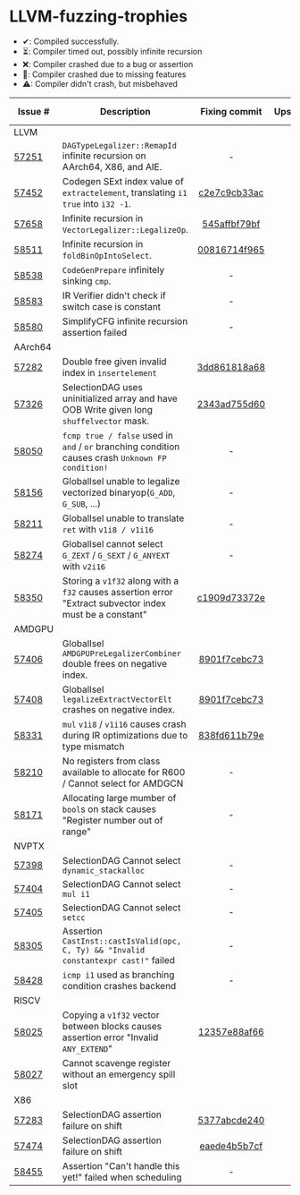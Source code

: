 # LLVM-fuzzing-trophies

- &#x2714;: Compiled successfully.
- &#x23F3;: Compiler timed out, possibly infinite recursion
- &#x274C;: Compiler crashed due to a bug or assertion
- &#x1F6A7;: Compiler crashed due to missing features
- &#x26A0;: Compiler didn't crash, but misbehaved	

| Issue #                                                    | Description                                                                                              |                                    Fixing commit                                    | Upstream  |  LLVM 15  |  LLVM 14  |
| ---------------------------------------------------------- | -------------------------------------------------------------------------------------------------------- | :---------------------------------------------------------------------------------: | :-------: | :-------: | :-------: |
| LLVM                                                       |                                                                                                          |                                                                                     |           |           |           |
| [57251](https://github.com/llvm/llvm-project/issues/57251) | `DAGTypeLegalizer::RemapId` infinite recursion on AArch64, X86, and AIE.                                 |                                          -                                          | &#x23F3;  | &#x23F3;  | &#x23F3;  |
| [57452](https://github.com/llvm/llvm-project/issues/57452) | Codegen SExt index value of `extractelement`, translating `i1 true` into `i32 -1`.                       | [c2e7c9cb33ac](https://reviews.llvm.org/rGc2e7c9cb33acbd118fe5011a1607d6cf8e21de34) | &#x2714;  | &#x274C;  | &#x274C;  |
| [57658](https://github.com/llvm/llvm-project/issues/57658) | Infinite recursion in `VectorLegalizer::LegalizeOp`.                                                     | [545affbf79bf](https://reviews.llvm.org/rG545affbf79bfbc19659a0f442f22558791aa4404) | &#x2714;  | &#x23F3;  | &#x23F3;  |
| [58511](https://github.com/llvm/llvm-project/issues/58511) | Infinite recursion in `foldBinOpIntoSelect`.                                                             | [00816714f965](https://reviews.llvm.org/rG00816714f96505c59c236f3f0fd2eb815c57f674) | &#x2714;  | &#x23F3;  | &#x23F3;  |
| [58538](https://github.com/llvm/llvm-project/issues/58538) | `CodeGenPrepare` infinitely sinking `cmp`.                                                               |                                          -                                          | &#x23F3;  | &#x23F3;  | &#x23F3;  |
| [58583](https://github.com/llvm/llvm-project/issues/58583) | IR Verifier didn't check if switch case is constant                                                      |                                          -                                          | &#x26A0;  | &#x26A0;  | &#x26A0;  |
| [58580](https://github.com/llvm/llvm-project/issues/58580) | SimplifyCFG  infinite recursion assertion failed                                                         |                                          -                                          | &#x274C;  | &#x274C;  | &#x274C;  |
| AArch64                                                    |                                                                                                          |                                                                                     |           |           |           |
| [57282](https://github.com/llvm/llvm-project/issues/57282) | Double free given invalid index in `insertelement`                                                       | [3dd861818a68](https://reviews.llvm.org/rG3dd861818a68b2e0b21d426ee956ec8d69f89c88) | &#x2714;  | &#x274C;  | &#x274C;  |
| [57326](https://github.com/llvm/llvm-project/issues/57326) | SelectionDAG uses uninitialized array and have OOB Write given long `shuffelvector` mask.                | [2343ad755d60](https://reviews.llvm.org/rG2343ad755d602fe67e3418d4edf0a5d0780045d6) | &#x2714;  | &#x274C;  | &#x274C;  |
| [58050](https://github.com/llvm/llvm-project/issues/58050) | `fcmp true / false` used in `and` / `or` branching condition causes crash `Unknown FP condition!`        |                                          -                                          | &#x274C;  | &#x274C;  | &#x274C;  |
| [58156](https://github.com/llvm/llvm-project/issues/58156) | GlobalIsel unable to legalize vectorized binaryop(`G_ADD`, `G_SUB`, ...)                                 |                                          -                                          | &#x1F6A7; | &#x1F6A7; | &#x1F6A7; |
| [58211](https://github.com/llvm/llvm-project/issues/58211) | GlobalIsel unable to translate `ret` with `v1i8 / v1i16`                                                 |                                          -                                          | &#x1F6A7; | &#x1F6A7; | &#x1F6A7; |
| [58274](https://github.com/llvm/llvm-project/issues/58274) | GlobalIsel cannot select `G_ZEXT` / `G_SEXT` / `G_ANYEXT` with `v2i16`                                   |                                          -                                          | &#x1F6A7; | &#x1F6A7; | &#x1F6A7; |
| [58350](https://github.com/llvm/llvm-project/issues/58350) | Storing a `v1f32` along with a `f32` causes assertion error "Extract subvector index must be a constant" | [c1909d73372e](https://reviews.llvm.org/rGc1909d73372e669a44a2aefe82de873c2161cc44) | &#x2714;  | &#x274C;  | &#x274C;  |
| AMDGPU                                                     |                                                                                                          |                                                                                     |           |           |           |
| [57406](https://github.com/llvm/llvm-project/issues/57406) | GlobalIsel `AMDGPUPreLegalizerCombiner` double frees on negative index.                                  | [8901f7cebc73](https://reviews.llvm.org/rG8901f7cebc73383d0cda19a870ffe410a67653e9) | &#x2714;  | &#x274C;  | &#x274C;  |
| [57408](https://github.com/llvm/llvm-project/issues/57408) | GlobalIsel `legalizeExtractVectorElt` crashes on negative index.                                         | [8901f7cebc73](https://reviews.llvm.org/rG8901f7cebc73383d0cda19a870ffe410a67653e9) | &#x2714;  | &#x274C;  | &#x274C;  |
| [58331](https://github.com/llvm/llvm-project/issues/58331) | `mul` `v1i8` / `v1i16` causes crash during IR optimizations due to type mismatch                         | [838fd611b79e](https://reviews.llvm.org/rG838fd611b79e3514eead5dd724140df046172ef1) | &#x2714;  | &#x274C;  | &#x274C;  |
| [58210](https://github.com/llvm/llvm-project/issues/58210) | No registers from class available to allocate for R600 / Cannot select for AMDGCN                        |                                          -                                          | &#x1F6A7; | &#x1F6A7; | &#x1F6A7; |
| [58171](https://github.com/llvm/llvm-project/issues/58171) | Allocating large mumber of `bool`s on stack causes "Register number out of range"                        |                                          -                                          | &#x274C;  | &#x274C;  | &#x274C;  |
| NVPTX                                                      |                                                                                                          |                                                                                     |           |           |           |
| [57398](https://github.com/llvm/llvm-project/issues/57398) | SelectionDAG Cannot select `dynamic_stackalloc`                                                          |                                          -                                          | &#x1F6A7; | &#x1F6A7; | &#x1F6A7; |
| [57404](https://github.com/llvm/llvm-project/issues/57404) | SelectionDAG Cannot select `mul i1`                                                                      |                                          -                                          | &#x1F6A7; | &#x1F6A7; | &#x1F6A7; |
| [57405](https://github.com/llvm/llvm-project/issues/57405) | SelectionDAG Cannot select `setcc`                                                                       |                                          -                                          | &#x1F6A7; | &#x1F6A7; | &#x1F6A7; |
| [58305](https://github.com/llvm/llvm-project/issues/58305) | Assertion `CastInst::castIsValid(opc, C, Ty) && "Invalid constantexpr cast!"` failed                     |                                          -                                          | &#x274C;  | &#x274C;  | &#x274C;  |
| [58428](https://github.com/llvm/llvm-project/issues/58428) | `icmp i1` used as branching condition crashes backend                                                    |                                          -                                          | &#x274C;  | &#x274C;  | &#x274C;  |
| RISCV                                                      |                                                                                                          |                                                                                     |           |           |           |
| [58025](https://github.com/llvm/llvm-project/issues/58025) | Copying a `v1f32` vector between blocks causes assertion error "Invalid `ANY_EXTEND`"                    | [12357e88af66](https://reviews.llvm.org/rG12357e88af669b00a5c4c607b93b716a6c474846) | &#x2714;  | &#x274C;  | &#x274C;  |
| [58027](https://github.com/llvm/llvm-project/issues/58027) | Cannot scavenge register without an emergency spill slot                                                 |                                                                                     | &#x274C;  | &#x274C;  | &#x274C;  |
| X86                                                        |                                                                                                          |                                                                                     |           |           |           |
| [57283](https://github.com/llvm/llvm-project/issues/57283) | SelectionDAG assertion failure on shift                                                                  | [5377abcde240](https://reviews.llvm.org/rG5377abcde2409dc066b4b9e3425900df1eff927e) | &#x2714;  | &#x2714;  | &#x274C;  |
| [57474](https://github.com/llvm/llvm-project/issues/57474) | SelectionDAG assertion failure on shift                                                                  | [eaede4b5b7cf](https://reviews.llvm.org/rGeaede4b5b7cfc13ca0e484b4cb25b2f751d86fd9) | &#x2714;  | &#x2714;  | &#x274C;  |
| [58455](https://github.com/llvm/llvm-project/issues/58455) | Assertion "Can't handle this yet!" failed when scheduling                                                |                                          -                                          | &#x1F6A7; | &#x1F6A7; | &#x1F6A7; |

